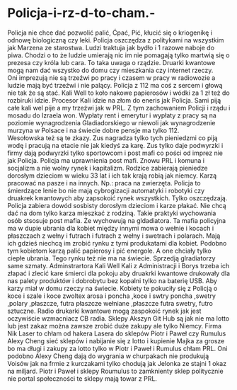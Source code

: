 # Policja-i-rz-d-to-cham.-
Policja nie chce dać pozwolić palić, Ćpać, Pić, kłucić się o kriogenikę i odnowę biologiczną czy leki. Policja oszczędza z politykami na wszystkim jak Marzena ze starostwa. Ludzi traktuja jak bydło i 1 razowe naboje do piwa. Chodzi o to że ludzie umierają nic im nie pomagają tylko martwią się o prezesa czy króla lub cara. To taka uwaga o rządzie. Druarki kwantowe mogą nam dać wszystko do domu czy mieszkania czy internet rzeczy.  
Oni imprezują nie są trzeźwi po pracy i czasem w pracy w radiowozie a ludzie mają być trzeźwi i nie palący. Policja z 112 ma coś z sercem i głową nie tak że są stać. 
Kali Well to koło nakowe papierosów i wódki za 1 zł też do rozbiruki idzie. Procesor Kali idzie na złom do eneris jak Policja. 
Sami piją całe kali wel pije a my trzeźwi jak w PRL. 
Z tym zachowaniem Policji i rządu i mosadu do Izraela won. 
Wypłaty rent i emerytur i wypłaty z pracy są na poziomie wynagrodzenia Gladiadorskiego w niewoli jak wynagrodzenie murzyna w Polsace i na świecie dobre pensje ma tylko 112.  
Wesołowska też są te zkazy. Zus nagradza tylko tych pieniedzmi co piją wodę i pracują na etacie nie jak kiedyś za karę. Zus tylko daje podwyrzki i firmy dają podwyrzki tylko sportowcom i post mafi co pości od imprez nie jak Policja. Policja ma uprawnienia post mafi. Znowu PRL i komuna i socjalizm a nie wolny rynek i kapitalizm. Rodzice zabierają pieniedze dorosłym dzieciom w wieku 33 lat i ich tak krają robią jak niemcy. Karzą pracować na pasze i na innych. Np.: praca na zwierzęta. Policja to śmierdzące lenie bo nie mają cybrogizacji automatyki i robotyki czy druakrek kwantowych aby zapsokoić rynek wszystkich. Tylko oszczędzają. 
Policja zabiera dowód sosbisty dorosłym dzieciom i karze płakać. Nie chcą dać na dom tylko karza mieszkać z rodziną. 
Takie praktyki wychowania osób stsosuje post mafia. 
Że wychowują na gldadiatora. 
Ta mafia policyjna ma w dupie ubrania dla kobiet między innymi mowa o wełnie i kocach i płaszczach z wełny i futrach i futrach z wełny i swetrach i polarach. Mają ich gdzieś niechcą im zrobić rynku z tymi produkatami dla kobiet. Podobno tym kobietom karzą palić papierosy i pić energole. A one chciały tylko ciepłe ubrania. Tego rynku też nie ma na świecie. Sprzedją glradiatorzy same szmaty. 
Adminstrartora Kali Well Kali z Administracji i Borys trzeba ich złapać i zlecić kare śmierci dla pokoju aby druakrki kwantowe drukowały dla nas palety produktów i dobrobytu bez kopalni tylko na baterię USB. Aby karzy miał w domu rzeczy na świecie. 
Kobiety te pokuciły się z Policją o koce i szale i koce zwoltex arosa i poncha ,koce i swtry poncha ,swetry ,polary ,płaszcze, futra płaszcze wełniane ,płaszcze futra swetry, futro sztuczne. Radio drukarki kwantowe mogą zaspokoić rynek jak jest oczywiście wzmacniacz CB radia. 
Sklepy Akszyn Git Hub są jak nie ma lotto lub jest zakaz można zawsze zrobić duże zakupy ale tylko Niemcy.
Firma Nik Laser to chłam od hakera Lasera do sklepów Piotr i Paweł czy Rumulus Alexy Cheng sieć sklepów i nabijanie się z lotto i kupienie Majka za grosze bo ma długi i zakupy za lotto tylko w Piotr i Paweł i Rumulus chłam PRL. Oni podobno Alexy Cheng dają do wygrania w churpakach nie produkują Voisów jak na frmie z kurczakami tylko chodują jak Jelonka ze stajni 1 okaz na miljard. Piotr i Paweł i sklepy Roumulus  to zamknienty sklep politycznie nie portal społeczności te sklepy mają towar z PRL. 
